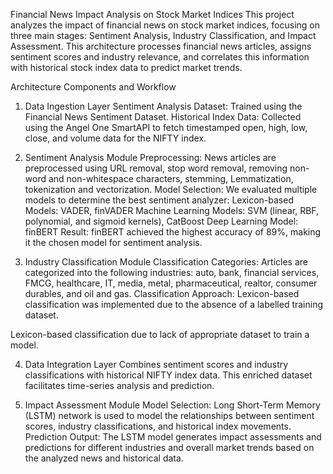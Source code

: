 Financial News Impact Analysis on Stock Market Indices
This project analyzes the impact of financial news on stock market indices, focusing on three main stages: Sentiment Analysis, Industry Classification, and Impact Assessment. This architecture processes financial news articles, assigns sentiment scores and industry relevance, and correlates this information with historical stock index data to predict market trends.

Architecture Components and Workflow
1. Data Ingestion Layer
  Sentiment Analysis Dataset: Trained using the Financial News Sentiment Dataset.
  Historical Index Data: Collected using the Angel One SmartAPI to fetch timestamped open, high, low, close, and volume data for   the      NIFTY index.

2. Sentiment Analysis Module
  Preprocessing: News articles are preprocessed using URL removal, stop word removal, removing non-word and non-whitespace characters, 
  stemming, Lemmatization, tokenization and vectorization.
  Model Selection: We evaluated multiple models to determine the best sentiment analyzer:
  Lexicon-based Models: VADER, finVADER
  Machine Learning Models: SVM (linear, RBF, polynomial, and sigmoid kernels), CatBoost
  Deep Learning Model: finBERT
  Result: finBERT achieved the highest accuracy of 89%, making it the chosen model for sentiment analysis.

3. Industry Classification Module
  Classification Categories: Articles are categorized into the following industries: auto, bank, financial services, FMCG, healthcare,      IT, media, metal, pharmaceutical, realtor, consumer durables, and oil and gas.
  Classification Approach: Lexicon-based classification was implemented due to the absence of a labelled training dataset.

  Lexicon-based classification due to lack of appropriate dataset to train a model.

4. Data Integration Layer
  Combines sentiment scores and industry classifications with historical NIFTY index data. This enriched dataset facilitates time-series    analysis and prediction.

5. Impact Assessment Module
  Model Selection: Long Short-Term Memory (LSTM) network is used to model the relationships between sentiment scores, industry              classifications, and historical index movements.
  Prediction Output: The LSTM model generates impact assessments and predictions for different industries and overall market trends based   on the analyzed news and historical data.
